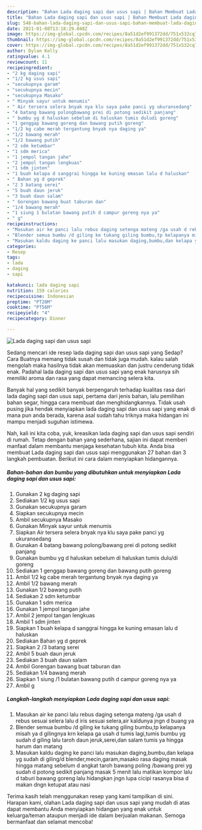```yaml
---
description: "Bahan Lada daging sapi dan usus sapi | Bahan Membuat Lada daging sapi dan usus sapi Yang Menggugah Selera"
title: "Bahan Lada daging sapi dan usus sapi | Bahan Membuat Lada daging sapi dan usus sapi Yang Menggugah Selera"
slug: 548-bahan-lada-daging-sapi-dan-usus-sapi-bahan-membuat-lada-daging-sapi-dan-usus-sapi-yang-menggugah-selera
date: 2021-01-08T13:18:29.048Z
image: https://img-global.cpcdn.com/recipes/8a51d2ef991372dd/751x532cq70/lada-daging-sapi-dan-usus-sapi-foto-resep-utama.jpg
thumbnail: https://img-global.cpcdn.com/recipes/8a51d2ef991372dd/751x532cq70/lada-daging-sapi-dan-usus-sapi-foto-resep-utama.jpg
cover: https://img-global.cpcdn.com/recipes/8a51d2ef991372dd/751x532cq70/lada-daging-sapi-dan-usus-sapi-foto-resep-utama.jpg
author: Dylan Kelly
ratingvalue: 4.1
reviewcount: 11
recipeingredient:
- "2 kg daging sapi"
- "1/2 kg usus sapi"
- "secukupnya garam"
- "secukupnya mecin"
- "secukupnya Masako"
- " Minyak sayur untuk menumis"
- " Air tersera selera bnyak nya klu saya pake panci yg ukuransedang"
- "4 batang bawang polongbawang prei di potong sedikit panjang"
- " bumbu yg d haluskan sebelum di haluskan tumis duludi goreng"
- "1 genggap bawang goreng dan bawang putih goreng"
- "1/2 kg cabe merah tergantung bnyak nya daging ya"
- "1/2 bawang merah"
- "1/2 bawang putih"
- "2 sdm ketumbar"
- "1 sdm merica"
- "1 jempol tangan jahe"
- "2 jempol tangan lengkuas"
- "1 sdm jinten"
- "1 buah kelapa d sanggrai hingga ke kuning emasan lalu d haluskan"
- " Bahan yg d geprek"
- "2 3 batang serei"
- "5 buah daun jeruk"
- "3 buah daun salam"
- " Gorengan bawang buat taburan dan"
- "1/4 bawang merah"
- "1 siung 1 bulatan bawang putih d campur goreng nya ya"
- " g"
recipeinstructions:
- "Masukan air ke panci lalu rebus daging setenga mateng /ga usah d rebus sesuai selera lalu d iris sesuai selera,air kaldunya jngn d buang ya"
- "Blender semua bumbu /d giling ke tukang giling bumbu,tp kelapanya misah ya d gilingnya krn kelapa ga usah d tumis lagi,tumis bumbu yg sudah d giling lalu taroh daun jeruk,serei,dan salam tumis ya hingga harum dan matang"
- "Masukan kaldu daging ke panci lalu masukan daging,bumbu,dan kelapa yg sudah di giling/d blender,mecin,garam,masako rasa daging masak hingga matang sebelum d angkat taroh bawang poling /bawang prei yg sudah d potong sedikit panjang masak 5 menit lalu matikan kompor lalu d taburi bawang goreng lalu hidangkan jngn lupa cicipi rasanya bisa d makan dngn ketupat atau nasi"
categories:
- Resep
tags:
- lada
- daging
- sapi

katakunci: lada daging sapi 
nutrition: 159 calories
recipecuisine: Indonesian
preptime: "PT20M"
cooktime: "PT56M"
recipeyield: "4"
recipecategory: Dinner

---
```



![Lada daging sapi dan usus sapi](https://img-global.cpcdn.com/recipes/8a51d2ef991372dd/751x532cq70/lada-daging-sapi-dan-usus-sapi-foto-resep-utama.jpg)

Sedang mencari ide resep lada daging sapi dan usus sapi yang Sedap? Cara Buatnya memang tidak susah dan tidak juga mudah. kalau salah mengolah maka hasilnya tidak akan memuaskan dan justru cenderung tidak enak. Padahal lada daging sapi dan usus sapi yang enak harusnya sih memiliki aroma dan rasa yang dapat memancing selera kita.

Banyak hal yang sedikit banyak berpengaruh terhadap kualitas rasa dari lada daging sapi dan usus sapi, pertama dari jenis bahan, lalu pemilihan bahan segar, hingga cara membuat dan menghidangkannya. Tidak usah pusing jika hendak menyiapkan lada daging sapi dan usus sapi yang enak di mana pun anda berada, karena asal sudah tahu triknya maka hidangan ini mampu menjadi suguhan istimewa.




Nah, kali ini kita coba, yuk, kreasikan lada daging sapi dan usus sapi sendiri di rumah. Tetap dengan bahan yang sederhana, sajian ini dapat memberi manfaat dalam membantu menjaga kesehatan tubuh kita. Anda bisa membuat Lada daging sapi dan usus sapi menggunakan 27 bahan dan 3 langkah pembuatan. Berikut ini cara dalam menyiapkan hidangannya.

<!--inarticleads1-->

##### Bahan-bahan dan bumbu yang dibutuhkan untuk menyiapkan Lada daging sapi dan usus sapi:

1. Gunakan 2 kg daging sapi
1. Sediakan 1/2 kg usus sapi
1. Gunakan secukupnya garam
1. Siapkan secukupnya mecin
1. Ambil secukupnya Masako
1. Gunakan  Minyak sayur untuk menumis
1. Siapkan  Air tersera selera bnyak nya klu saya pake panci yg ukuransedang
1. Gunakan 4 batang bawang polong/bawang prei di potong sedikit panjang
1. Gunakan  bumbu yg d haluskan sebelum di haluskan tumis dulu/di goreng
1. Sediakan 1 genggap bawang goreng dan bawang putih goreng
1. Ambil 1/2 kg cabe merah tergantung bnyak nya daging ya
1. Ambil 1/2 bawang merah
1. Gunakan 1/2 bawang putih
1. Sediakan 2 sdm ketumbar
1. Gunakan 1 sdm merica
1. Gunakan 1 jempol tangan jahe
1. Ambil 2 jempol tangan lengkuas
1. Ambil 1 sdm jinten
1. Siapkan 1 buah kelapa d sanggrai hingga ke kuning emasan lalu d haluskan
1. Sediakan  Bahan yg d geprek
1. Siapkan 2 /3 batang serei
1. Ambil 5 buah daun jeruk
1. Sediakan 3 buah daun salam
1. Ambil  Gorengan bawang buat taburan dan
1. Sediakan 1/4 bawang merah
1. Siapkan 1 siung /1 bulatan bawang putih d campur goreng nya ya
1. Ambil  g




<!--inarticleads2-->

##### Langkah-langkah menyiapkan Lada daging sapi dan usus sapi:

1. Masukan air ke panci lalu rebus daging setenga mateng /ga usah d rebus sesuai selera lalu d iris sesuai selera,air kaldunya jngn d buang ya
1. Blender semua bumbu /d giling ke tukang giling bumbu,tp kelapanya misah ya d gilingnya krn kelapa ga usah d tumis lagi,tumis bumbu yg sudah d giling lalu taroh daun jeruk,serei,dan salam tumis ya hingga harum dan matang
1. Masukan kaldu daging ke panci lalu masukan daging,bumbu,dan kelapa yg sudah di giling/d blender,mecin,garam,masako rasa daging masak hingga matang sebelum d angkat taroh bawang poling /bawang prei yg sudah d potong sedikit panjang masak 5 menit lalu matikan kompor lalu d taburi bawang goreng lalu hidangkan jngn lupa cicipi rasanya bisa d makan dngn ketupat atau nasi




Terima kasih telah menggunakan resep yang kami tampilkan di sini. Harapan kami, olahan Lada daging sapi dan usus sapi yang mudah di atas dapat membantu Anda menyiapkan hidangan yang enak untuk keluarga/teman ataupun menjadi ide dalam berjualan makanan. Semoga bermanfaat dan selamat mencoba!
